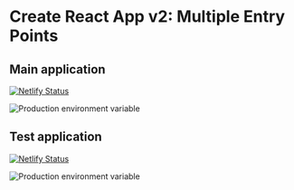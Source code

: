 # Create React App v2: Multiple Entry Points

## Main application

[![Netlify Status](https://api.netlify.com/api/v1/badges/19d76786-5724-412e-9114-b9431e4568a7/deploy-status)](https://multiple-entry-points-app.netlify.app/)

![Production environment variable](https://i.imgur.com/1YbDSSF.png "Production environment variable")

## Test application

[![Netlify Status](https://api.netlify.com/api/v1/badges/2aab7543-8ee2-40bc-bb1a-081ff6adee02/deploy-status)](https://multiple-entry-points-test.netlify.app/)

![Production environment variable](https://i.imgur.com/sGxNr1e.png "Test environment variable")
